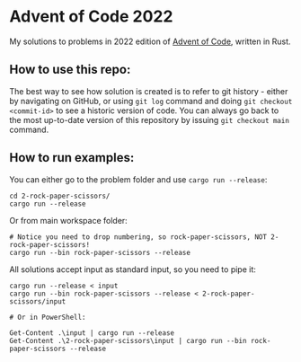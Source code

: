 # Advent of Code 2022

My solutions to problems in 2022 edition of [Advent of Code](https://adventofcode.com/2022), written in Rust.

## How to use this repo:

The best way to see how solution is created is to refer to git history - either by navigating on GitHub, or using `git log` command and doing `git checkout <commit-id>` to see a historic version of code. You can always go back to the most up-to-date version of this repository by issuing `git checkout main` command.

## How to run examples:

You can either go to the problem folder and use `cargo run --release`:

```
cd 2-rock-paper-scissors/
cargo run --release
```

Or from main workspace folder:

```
# Notice you need to drop numbering, so rock-paper-scissors, NOT 2-rock-paper-scissors!
cargo run --bin rock-paper-scissors --release
```

All solutions accept input as standard input, so you need to pipe it:

```
cargo run --release < input
cargo run --bin rock-paper-scissors --release < 2-rock-paper-scissors/input

# Or in PowerShell:

Get-Content .\input | cargo run --release
Get-Content .\2-rock-paper-scissors\input | cargo run --bin rock-paper-scissors --release
```
